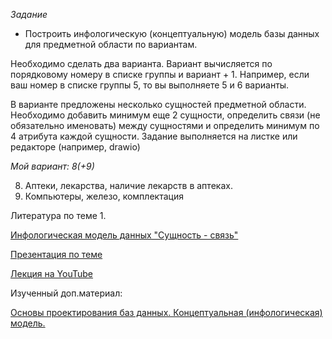*Задание*
- Построить инфологическую (концептуальную) модель базы данных для предметной области по вариантам.

Необходимо сделать два варианта.
Вариант вычисляется по порядковому номеру в списке группы и вариант + 1.
Например, если ваш номер в списке группы 5, то вы выполняете 5 и 6 варианты.

В варианте предложены несколько сущностей предметной области.
Необходимо добавить минимум еще 2 сущности, определить связи (не обязательно именовать) между сущностями и определить минимум по 4 атрибута каждой сущности.
Задание выполняется на листке или редакторе (например, drawio)

*Мой вариант: 8(+9)*

8. Аптеки, лекарства, наличие лекарств в аптеках.
9. Компьютеры, железо, комплектация

Литература по теме 1.

[Инфологическая модель данных "Сущность - связь"](http://citforum.ru/database/dbguide/2-1.shtml)

[Презентация по теме](https://www.dropbox.com/scl/fo/kvipozp4kdr9nm9kc8a8n/h?dl=0&e=1&preview=1.Введение+в+базы+данных.pdf&rlkey=irq7hd3ak4wxyt18ru5u6dde4)

[Лекция на YouTube](https://www.youtube.com/watch?v=A2wt1Bgn_M4)


Изученный доп.материал:

[Основы проектирования баз данных. Концептуальная (инфологическая) модель.](https://www.youtube.com/watch?v=ml89Vzd1BAs)
